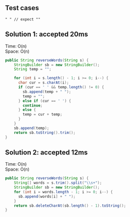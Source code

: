 ## Test cases
```
" " // expect ""
```

## Solution 1: accepted 20ms

Time: O(n)  
Space: O(n)   

```java
public String reverseWords(String s) {
    StringBuilder sb = new StringBuilder();
    String temp = "";

    for (int i = s.length() - 1; i >= 0; i--) {
      char cur = s.charAt(i);
      if (cur == ' ' && temp.length() != 0) {
        sb.append(temp + " ");
        temp = "";
      } else if (cur == ' ') {
        continue;
      } else {
        temp = cur + temp;
      }
    }
    sb.append(temp);
    return sb.toString().trim();
}
```

## Solution 2: accepted 12ms

Time: O(n)    
Space: O(n)  

```java
public String reverseWords(String s) {
    String[] words = s.trim().split("\\s+");
    StringBuilder sb = new StringBuilder();
    for (int i = words.length - 1; i >= 0; i--) {
      sb.append(words[i] + " ");
    }
    return sb.deleteCharAt(sb.length() - 1).toString();
}
```
